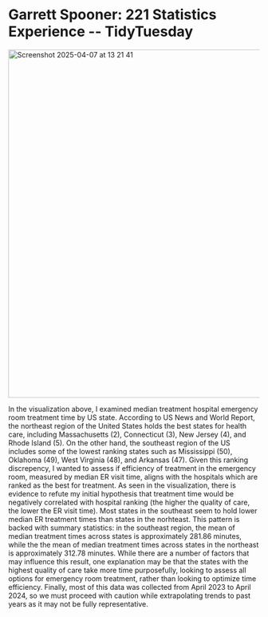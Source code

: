 # Garrett Spooner: 221 Statistics Experience -- TidyTuesday

<img width="698" alt="Screenshot 2025-04-07 at 13 21 41" src="https://github.com/user-attachments/assets/52ec5e15-6328-4f64-9510-73b8551dc058" />


In the visualization above, I examined median treatment hospital emergency room treatment time by US state. According to US News and World Report, the northeast region of the United States holds the best states for health care, including Massachusetts (2), Connecticut (3), New Jersey (4), and Rhode Island (5). On the other hand, the southeast region of the US includes some of the lowest ranking states such as Mississippi (50), Oklahoma (49), West Virginia (48), and Arkansas (47). Given this ranking discrepency, I wanted to assess if efficiency of treatment in the emergency room, measured by median ER visit time, aligns with the hospitals which are ranked as the best for treatment. As seen in the visualization, there is evidence to refute my initial hypothesis that treatment time would be negatively correlated with hospital ranking (the higher the quality of care, the lower the ER visit time). Most states in the southeast seem to hold lower median ER treatment times than states in the norhteast. This pattern is backed with summary statistics: in the southeast region, the mean of median treatment times across states is approximately 281.86 minutes, while the the mean of median treatment times across states in the northeast is approximately 312.78 minutes. While there are a number of factors that may influence this result, one explanation may be that the states with the highest quality of care take more time purposefully, looking to assess all options for emergency room treatment, rather than looking to optimize time efficiency. Finally, most of this data was collected from April 2023 to April 2024, so we must proceed with caution while extrapolating trends to past years as it may not be fully representative. 
